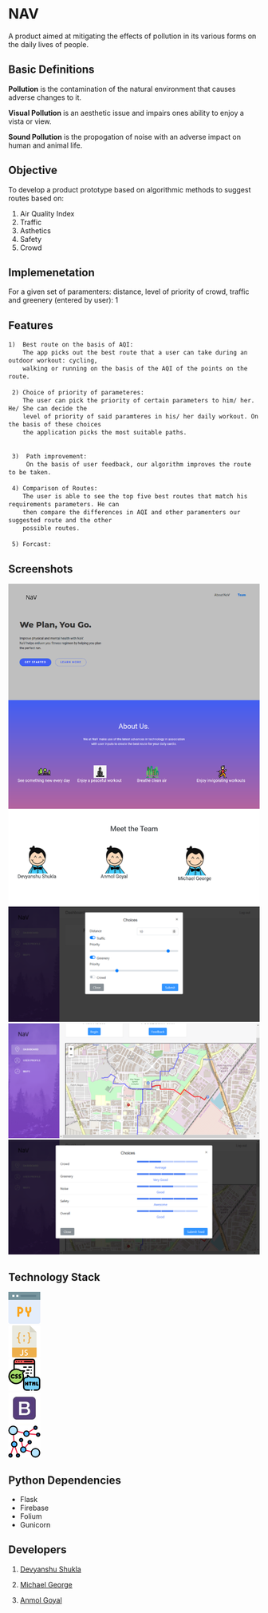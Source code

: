 # NAV
A product aimed at mitigating the effects of pollution in its various forms on the daily lives of people.

## Basic Definitions
**Pollution** is the contamination of the natural environment that causes adverse changes to it. 


**Visual Pollution** is an aesthetic issue and impairs ones ability to enjoy a vista or view.


**Sound Pollution** is the propogation of noise with an adverse impact on human and animal life.

## Objective
To develop a product prototype based on algorithmic methods to suggest routes based on:
  1. Air Quality Index
  2. Traffic
  3. Asthetics
  4. Safety
  5. Crowd

## Implemenetation
For a given set of paramenters: distance, level of priority of crowd, traffic and greenery (entered by user):
  1
  
  
  
## Features
 
    1)  Best route on the basis of AQI:
        The app picks out the best route that a user can take during an outdoor workout: cycling,
        walking or running on the basis of the AQI of the points on the route.
     
     2) Choice of priority of parameteres:
        The user can pick the priority of certain parameters to him/ her. He/ She can decide the
        level of priority of said paramteres in his/ her daily workout. On the basis of these choices
        the application picks the most suitable paths.
        
         
     3)  Path improvement:
         On the basis of user feedback, our algorithm improves the route to be taken.
         
     4) Comparison of Routes:
        The user is able to see the top five best routes that match his requirements parameters. He can 
        then compare the differences in AQI and other paramenters our suggested route and the other 
        possible routes. 
        
     5) Forcast:
        
## Screenshots
![](/scrShots/scr3.png)
![](/scrShots/scr1.png)
![](/scrShots/scr2.png)
![](/scrShots/scr4.png)


## Technology Stack

![](https://github.com/Parizval/Diversify/blob/master/img/python.png)  
![](https://github.com/Parizval/Diversify/blob/master/img/javascript.png)  
![](https://github.com/Parizval/Diversify/blob/master/img/browser.png)  
![](https://github.com/Parizval/Diversify/blob/master/img/bootstrap.jpg)  
![](https://github.com/Parizval/Diversify/blob/master/img/connection.png)



## Python Dependencies

  - Flask
  - Firebase
  - Folium
  - Gunicorn
  
 

        
         




## Developers

1. [Devyanshu Shukla](https://github.com/Devyanshu)

2. [Michael George](https://github.com/mg4603)

3. [Anmol Goyal](https://github.com/Parizval)





